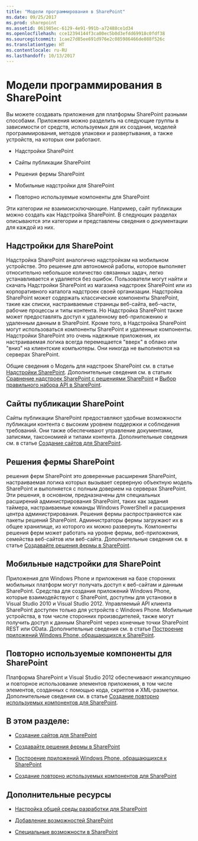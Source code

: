 ```yaml
---
title: "Модели программирования в SharePoint"
ms.date: 09/25/2017
ms.prod: sharepoint
ms.assetid: 061985ec-6129-4e91-991b-a72488ce1d34
ms.openlocfilehash: cce12394144f3ca00ec5b0d3efdd69918c0fdf38
ms.sourcegitcommit: 1cae27d85ee691d976e2c085986466de088f526c
ms.translationtype: HT
ms.contentlocale: ru-RU
ms.lasthandoff: 10/13/2017
---
```

# <a name="programming-models-in-sharepoint"></a>Модели программирования в SharePoint

Вы можете создавать приложения для платформы SharePoint разными способами. Приложения можно разделить на следующие группы в зависимости от средств, используемых для их создания, моделей программирования, методов упаковки и развертывания, а также устройств, на которых они работают.
  
    
    


- Надстройки SharePoint
    
  
- Сайты публикации SharePoint
    
  
- Решения фермы SharePoint
    
  
- Мобильные надстройки для SharePoint
    
  
- Повторно используемые компоненты для SharePoint
    
  
Эти категории  *не*  взаимоисключающие. Например, сайт публикации можно создать как Надстройка SharePoint. В следующих разделах описываются эти категории и представлены сведения о документации для каждой из них.
## <a name="add-ins-for-sharepoint"></a>Надстройки для SharePoint
<a name="Apps"> </a>

Надстройка SharePoint аналогично надстройкам на мобильном устройстве. Это решение для автономной работы, которое выполняет относительно небольшое количество связанных задач, легко устанавливается и удаляется без ошибок. Пользователи могут найти и скачать Надстройки SharePoint из магазина надстроек SharePoint или из корпоративного каталога надстроек своей организации. Надстройка SharePoint может содержать классические компоненты SharePoint, такие как списки, настраиваемые страницы веб-сайта, веб-части, рабочие процессы и типы контента. Но Надстройка SharePoint также может предоставлять доступ к удаленному веб-приложению и удаленным данным в SharePoint. Кроме того, в Надстройка SharePoint могут использоваться компоненты SharePoint и удаленные компоненты. Надстройки SharePoint  это очень надежные приложения, их настраиваемая логика всегда перемещается "вверх" в облако или "вниз" на клиентские компьютеры. Они никогда не выполняются на серверах SharePoint.
  
    
    
Общие сведения о Модель для надстроек SharePoint см. в статье  [Надстройки SharePoint](http://msdn.microsoft.com/library/cd1eda9e-8e54-4223-93a9-a6ea0d18df70%28Office.15%29.aspx). Дополнительные сведения см. в статьях  [Сравнение надстроек SharePoint с решениями SharePoint](sharepoint-add-ins-compared-with-sharepoint-solutions.md) и [Выбор правильного набора API в SharePoint](choose-the-right-api-set-in-sharepoint.md).
  
    
    

## <a name="sharepoint-publishing-sites"></a>Сайты публикации SharePoint
<a name="ECM"> </a>

Сайты публикации SharePoint предоставляют удобные возможности публикации контента с высоким уровнем поддержки и соблюдения требований. Они также обеспечивают управление документами, записями, таксономией и типами контента. Дополнительные сведения см. в статье  [Создание сайтов для SharePoint](build-sites-for-sharepoint.md).
  
    
    

## <a name="sharepoint-farm-solutions"></a>Решения фермы SharePoint
<a name="Solutions"> </a>

решения ферм SharePoint  это доверенные расширения SharePoint, настраиваемая логика которых вызывает серверную объектную модель SharePoint и выполняется с полным доверием на серверах SharePoint. Эти решения, в основном, предназначены для специальных расширений администрирования SharePoint, таких как задания таймера, настраиваемые команды Windows PowerShell и расширения центра администрирования. Решения фермы распространяются как пакеты решений SharePoint. Администраторы фермы загружают их в общее хранилище, из которого их можно развернуть. Компоненты решения ферм может работать на уровне фермы, веб-приложения, семейства веб-сайтов или веб-сайта. Дополнительные сведения см. в статье  [Создавайте решения фермы в SharePoint](build-farm-solutions-in-sharepoint.md).
  
    
    

## <a name="mobile-add-ins-for-sharepoint"></a>Мобильные надстройки для SharePoint
<a name="Mobile"> </a>

Приложения для Windows Phone и приложения на базе сторонних мобильных платформ могут получать доступ к веб-сайтам и данным SharePoint. Средства для создания приложений Windows Phone, которые взаимодействуют с SharePoint, доступны для установки в Visual Studio 2010 и Visual Studio 2012. Управляемый API клиента SharePoint доступен только для устройств с Windows Phone. Мобильные устройства, в том числе сторонних производителей, также могут получить доступ к данным SharePoint через конечные точки SharePoint REST или OData. Дополнительные сведения см. в статье  [Построение приложений Windows Phone, обращающихся к SharePoint](build-windows-phone-apps-that-access-sharepoint.md).
  
    
    

## <a name="reusable-components-for-sharepoint"></a>Повторно используемые компоненты для SharePoint
<a name="Reuse"> </a>

Платформа SharePoint и Visual Studio 2012 обеспечивают инкапсуляцию и повторное использование элементов приложения, в том числе элементов, созданных с помощью кода, скриптов и XML-разметки. Дополнительные сведения см. в статье  [Создание повторно используемых компонентов для SharePoint](build-reusable-components-for-sharepoint.md).
  
    
    

## <a name="in-this-section"></a>В этом разделе:
<a name="Reuse"> </a>


-  [Создание сайтов для SharePoint](build-sites-for-sharepoint.md)
    
  
-  [Создавайте решения фермы в SharePoint](build-farm-solutions-in-sharepoint.md)
    
  
-  [Построение приложений Windows Phone, обращающихся к SharePoint](build-windows-phone-apps-that-access-sharepoint.md)
    
  
-  [Создание повторно используемых компонентов для SharePoint](build-reusable-components-for-sharepoint.md)
    
  

## <a name="additional-resources"></a>Дополнительные ресурсы
<a name="SP15devinSP_addlresources"> </a>


-  [Настройка общей среды разработки для SharePoint](set-up-a-general-development-environment-for-sharepoint.md)
    
  
-  [Добавление возможностей SharePoint](add-sharepoint-capabilities.md)
    
  
-  [Специальные возможности в SharePoint](accessibility-in-sharepoint.md)
    
  
